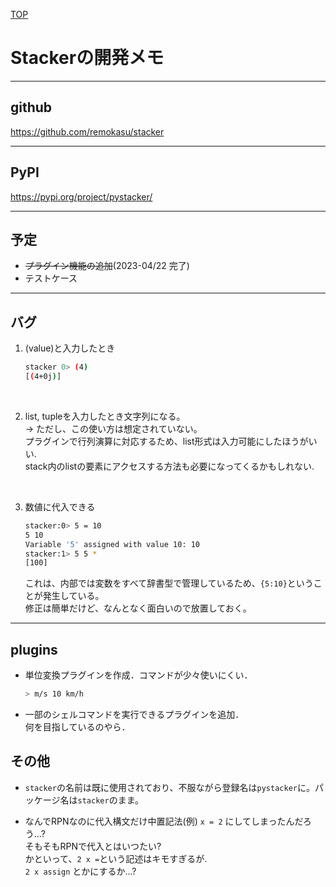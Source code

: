 [TOP](./README.md)


# Stackerの開発メモ

<hr>

## github
https://github.com/remokasu/stacker

<hr>

## PyPI
https://pypi.org/project/pystacker/

<hr>

## 予定
- ~~プラグイン機能の追加~~(2023-04/22 完了)
- テストケース

<hr>

## バグ
1. (value)と入力したとき
    ~~~ bash
    stacker 0> (4)
    [(4+0j)]
    ~~~

<br>

2. list, tupleを入力したとき文字列になる。<br>
    → ただし、この使い方は想定されていない。<br>
    プラグインで行列演算に対応するため、list形式は入力可能にしたほうがいい.<br>
    stack内のlistの要素にアクセスする方法も必要になってくるかもしれない.

<br>

3. 数値に代入できる
    ~~~ bash
    stacker:0> 5 = 10
    5 10
    Variable '5' assigned with value 10: 10
    stacker:1> 5 5 *
    [100]
    ~~~
    これは、内部では変数をすべて辞書型で管理しているため、`{5:10}`ということが発生している。<br>
    修正は簡単だけど、なんとなく面白いので放置しておく。


<hr>

## plugins
* 単位変換プラグインを作成．コマンドが少々使いにくい．
    ~~~ bash
    > m/s 10 km/h
    ~~~
* 一部のシェルコマンドを実行できるプラグインを追加．<br>
何を目指しているのやら．


## その他
* `stacker`の名前は既に使用されており、不服ながら登録名は`pystacker`に。パッケージ名は`stacker`のまま。

* なんでRPNなのに代入構文だけ中置記法(例) `x = 2` にしてしまったんだろう...?<br>
そもそもRPNで代入とはいつたい?<br>
かといって、`2 x =`という記述はキモすぎるが.<br>
`2 x assign` とかにするか...?